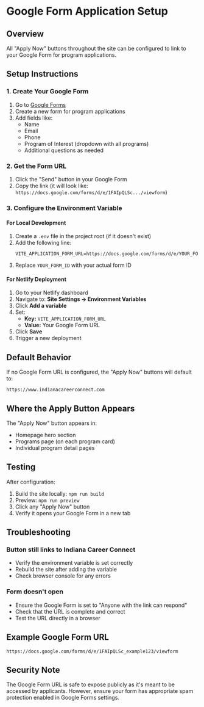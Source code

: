 # Google Form Application Setup

## Overview

All "Apply Now" buttons throughout the site can be configured to link to your Google Form for program applications.

## Setup Instructions

### 1. Create Your Google Form

1. Go to [Google Forms](https://forms.google.com)
2. Create a new form for program applications
3. Add fields like:
   - Name
   - Email
   - Phone
   - Program of Interest (dropdown with all programs)
   - Additional questions as needed

### 2. Get the Form URL

1. Click the "Send" button in your Google Form
2. Copy the link (it will look like: `https://docs.google.com/forms/d/e/1FAIpQLSc.../viewform`)

### 3. Configure the Environment Variable

#### For Local Development

1. Create a `.env` file in the project root (if it doesn't exist)
2. Add the following line:
   ```
   VITE_APPLICATION_FORM_URL=https://docs.google.com/forms/d/e/YOUR_FORM_ID/viewform
   ```
3. Replace `YOUR_FORM_ID` with your actual form ID

#### For Netlify Deployment

1. Go to your Netlify dashboard
2. Navigate to: **Site Settings → Environment Variables**
3. Click **Add a variable**
4. Set:
   - **Key:** `VITE_APPLICATION_FORM_URL`
   - **Value:** Your Google Form URL
5. Click **Save**
6. Trigger a new deployment

## Default Behavior

If no Google Form URL is configured, the "Apply Now" buttons will default to:
```
https://www.indianacareerconnect.com
```

## Where the Apply Button Appears

The "Apply Now" button appears in:
- Homepage hero section
- Programs page (on each program card)
- Individual program detail pages

## Testing

After configuration:
1. Build the site locally: `npm run build`
2. Preview: `npm run preview`
3. Click any "Apply Now" button
4. Verify it opens your Google Form in a new tab

## Troubleshooting

### Button still links to Indiana Career Connect
- Verify the environment variable is set correctly
- Rebuild the site after adding the variable
- Check browser console for any errors

### Form doesn't open
- Ensure the Google Form is set to "Anyone with the link can respond"
- Check that the URL is complete and correct
- Test the URL directly in a browser

## Example Google Form URL

```
https://docs.google.com/forms/d/e/1FAIpQLSc_example123/viewform
```

## Security Note

The Google Form URL is safe to expose publicly as it's meant to be accessed by applicants. However, ensure your form has appropriate spam protection enabled in Google Forms settings.
